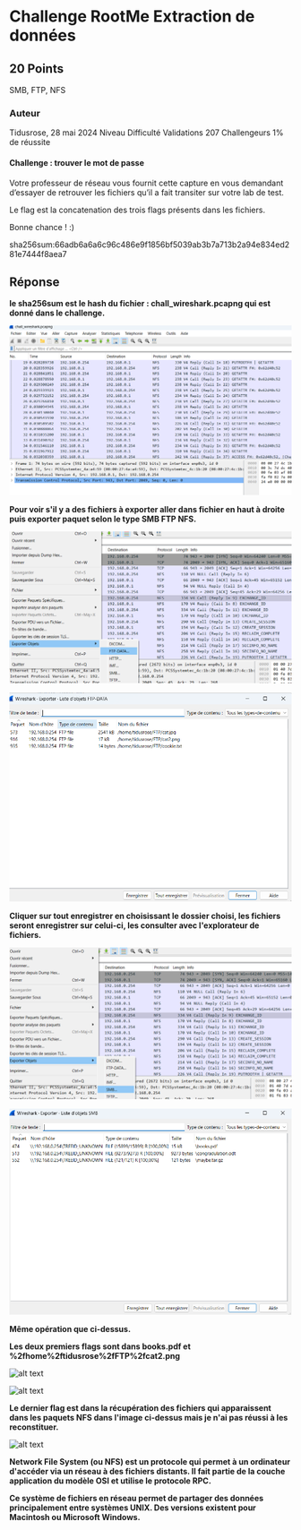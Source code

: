 # Challenge RootMe Extraction de données


## 20 Points 
SMB, FTP, NFS

### Auteur
Tidusrose,  28 mai 2024
Niveau  Difficulté
Validations
207 Challengeurs 1% de réussite

#### Challenge : trouver le mot de passe

Votre professeur de réseau vous fournit cette capture en vous demandant d’essayer de retrouver les fichiers qu’il a fait transiter sur votre lab de test.

Le flag est la concatenation des trois flags présents dans les fichiers.

Bonne chance ! :)

  sha256sum:66adb6a6a6c96c486e9f1856bf5039ab3b7a713b2a94e834ed281e7444f8aea7



## Réponse 

**le sha256sum est le hash du fichier :  **chall_wireshark.pcapng** qui est donné dans le challenge.**


![all text](Screenshots/Wireshrkrootme.png "Capture de wireshark")


**Pour voir s'il y a des fichiers à exporter aller dans fichier en haut à droite puis exporter paquet selon le type SMB FTP NFS.**



![alt text](Screenshots/CaptureFTP.png)



![alt text](Screenshots/resultFTP.png)

**Cliquer sur tout enregistrer en choisissant le dossier choisi, les fichiers seront enregistrer sur celui-ci, les consulter avec l'explorateur de fichiers.**




![alt text](Screenshots/CaptureSMB.png) 


![alt text](Screenshots/ResultSMB.png)


**Même opération que ci-dessus.**

**Les deux premiers flags sont dans books.pdf et %2fhome%2ftidusrose%2fFTP%2fcat2.png**
  



 ![alt text](<Screenshots/Capture d'écran 2024-07-25 125031.png>) 






![alt text](<Screenshots/Capture d'écran 2024-07-25 124933.png>)

**Le dernier flag est dans la récupération des fichiers qui apparaissent dans les paquets NFS dans l'image ci-dessus mais je n'ai pas réussi à les reconstituer.**

![alt text](<Screenshots/Capture d'écran 2024-07-25 131722.png>)

**Network File System (ou NFS) est un protocole qui permet à un ordinateur d'accéder via un réseau à des fichiers distants. Il fait partie de la couche application du modèle OSI et utilise le protocole RPC.**
   
**Ce système de fichiers en réseau permet de partager des données principalement entre systèmes UNIX. Des versions existent pour Macintosh ou Microsoft Windows.**